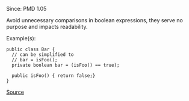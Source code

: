 Since: PMD 1.05

Avoid unnecessary comparisons in boolean expressions, they serve no purpose and impacts readability.

Example(s):
```
public class Bar {
  // can be simplified to
  // bar = isFoo();
  private boolean bar = (isFoo() == true);

  public isFoo() { return false;}
}
```

[Source](https://pmd.github.io/pmd-5.6.1/pmd-java/rules/java/design.html#SimplifyBooleanExpressions)
